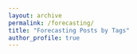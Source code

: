```yaml
---
layout: archive
permalink: /forecasting/
title: "Forecasting Posts by Tags"
author_profile: true
---
```

